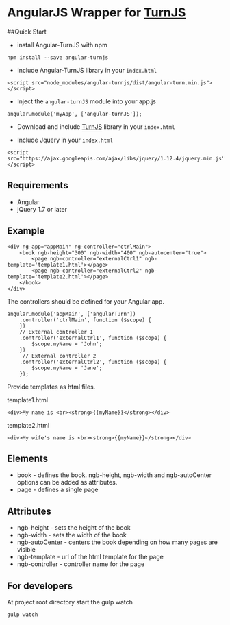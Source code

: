 # AngularJS Wrapper for [TurnJS](http://www.turnjs.com/)

##Quick Start

- install Angular-TurnJS with npm

```
npm install --save angular-turnjs
```
- Include Angular-TurnJS library in your `index.html`

```
<script src="node_modules/angular-turnjs/dist/angular-turn.min.js"></script>
```
- Inject the `angular-turnJS` module into your app.js

```
angular.module('myApp', ['angular-turnJS']);
```

- Download and include [TurnJS](http://www.turnjs.com/) library in your `index.html`

- Include Jquery in your `index.html`

```
<script src="https://ajax.googleapis.com/ajax/libs/jquery/1.12.4/jquery.min.js"></script>
```

## Requirements

- Angular
- jQuery 1.7 or later

## Example

```
<div ng-app="appMain" ng-controller="ctrlMain">
    <book ngb-height="300" ngb-width="400" ngb-autocenter="true">
        <page ngb-controller="externalCtrl1" ngb-template='template1.html'></page>
        <page ngb-controller="externalCtrl2" ngb-template='template2.html'></page>
    </book>
</div>
```

The controllers should be defined for your Angular app.

```
angular.module('appMain', ['angularTurn'])
    .controller('ctrlMain', function ($scope) {
    })
    // External controller 1
    .controller('externalCtrl1', function ($scope) {
        $scope.myName = 'John';     
    })
     // External controller 2
    .controller('externalCtrl2', function ($scope) {
        $scope.myName = 'Jane';
    });

```

Provide templates as html files.

template1.html
````
<div>My name is <br><strong>{{myName}}</strong></div>
````
template2.html
````
<div>My wife's name is <br><strong>{{myName}}</strong></div>
````
## Elements

- book - defines the book. ngb-height, ngb-width and ngb-autoCenter options can be added as attributes.
- page - defines a single page


## Attributes

- ngb-height - sets the height of the book
- ngb-width - sets the width of the book
- ngb-autoCenter - centers the book depending on how many pages are visible
- ngb-template - url of the html template for the page
- ngb-controller - controller name for the page

## For developers

At project root directory start the gulp watch
````
gulp watch 
````
